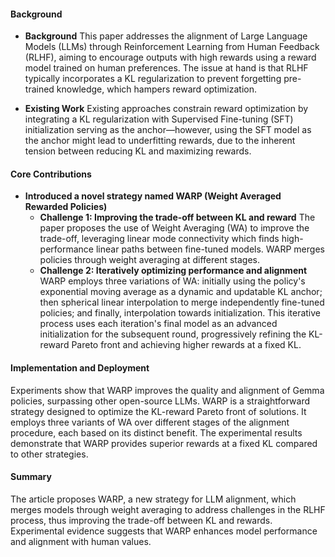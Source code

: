 #### Background
- **Background**
This paper addresses the alignment of Large Language Models (LLMs) through Reinforcement Learning from Human Feedback (RLHF), aiming to encourage outputs with high rewards using a reward model trained on human preferences. The issue at hand is that RLHF typically incorporates a KL regularization to prevent forgetting pre-trained knowledge, which hampers reward optimization.

- **Existing Work**
Existing approaches constrain reward optimization by integrating a KL regularization with Supervised Fine-tuning (SFT) initialization serving as the anchor—however, using the SFT model as the anchor might lead to underfitting rewards, due to the inherent tension between reducing KL and maximizing rewards.

#### Core Contributions
  - **Introduced a novel strategy named WARP (Weight Averaged Rewarded Policies)**
      - **Challenge 1: Improving the trade-off between KL and reward**
        The paper proposes the use of Weight Averaging (WA) to improve the trade-off, leveraging linear mode connectivity which finds high-performance linear paths between fine-tuned models. WARP merges policies through weight averaging at different stages.
      - **Challenge 2: Iteratively optimizing performance and alignment**
        WARP employs three variations of WA: initially using the policy's exponential moving average as a dynamic and updatable KL anchor; then spherical linear interpolation to merge independently fine-tuned policies; and finally, interpolation towards initialization. This iterative process uses each iteration's final model as an advanced initialization for the subsequent round, progressively refining the KL-reward Pareto front and achieving higher rewards at a fixed KL.

#### Implementation and Deployment
Experiments show that WARP improves the quality and alignment of Gemma policies, surpassing other open-source LLMs. WARP is a straightforward strategy designed to optimize the KL-reward Pareto front of solutions. It employs three variants of WA over different stages of the alignment procedure, each based on its distinct benefit. The experimental results demonstrate that WARP provides superior rewards at a fixed KL compared to other strategies.

#### Summary
The article proposes WARP, a new strategy for LLM alignment, which merges models through weight averaging to address challenges in the RLHF process, thus improving the trade-off between KL and rewards. Experimental evidence suggests that WARP enhances model performance and alignment with human values.